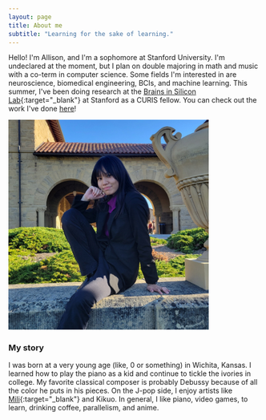```yaml
---
layout: page
title: About me
subtitle: "Learning for the sake of learning."
---
```


Hello! I'm Allison, and I'm a sophomore at Stanford University. I'm undeclared at the moment, but I plan on double majoring in math and music with a co-term in computer science. Some fields I'm interested in are neuroscience, biomedical engineering, BCIs, and machine learning. This summer, I've been doing research at the [Brains in Silicon Lab](https://web.stanford.edu/group/brainsinsilicon/){:target="_blank"} at Stanford as a CURIS fellow. You can check out the work I've done [here](https://worldsenddunce.github.io/research/)!

<img src="/assets/img/20220305_194431.jpg" width="400">

### My story

I was born at a very young age (like, 0 or something) in Wichita, Kansas. I learned how to play the piano as a kid and continue to tickle the ivories in college. My favorite classical composer is probably Debussy because of all the color he puts in his pieces. On the J-pop side, I enjoy artists like [Mili](https://www.youtube.com/watch?v=UeBQMVnmr2Y){:target="_blank"} and Kikuo. In general, I like piano, video games, to learn, drinking coffee, parallelism, and anime.
